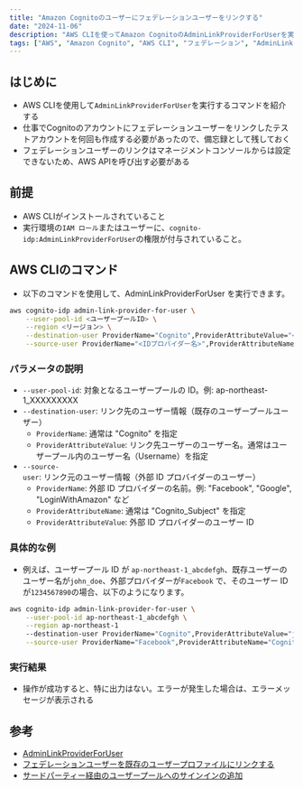 ```yaml
---
title: "Amazon Cognitoのユーザーにフェデレーションユーザーをリンクする"
date: "2024-11-06"
description: "AWS CLIを使ってAmazon CognitoのAdminLinkProviderForUserを実行し、既存ユーザーにフェデレーションユーザーをリンクする手順を解説"
tags: ["AWS", "Amazon Cognito", "AWS CLI", "フェデレーション", "AdminLinkProviderForUser", "Facebook", "Google", "ユーザープール"]
---
```


## はじめに

- AWS CLIを使用して`AdminLinkProviderForUser`を実行するコマンドを紹介する
- 仕事でCognitoのアカウントにフェデレーションユーザーをリンクしたテストアカウントを何回も作成する必要があったので、備忘録として残しておく
- フェデレーションユーザーのリンクはマネージメントコンソールからは設定できないため、AWS APIを呼び出す必要がある

## 前提

- AWS CLIがインストールされていること
- 実行環境の`IAM ロール`またはユーザーに、`cognito-idp:AdminLinkProviderForUser`の権限が付与されていること。

## AWS CLIのコマンド

- 以下のコマンドを使用して、AdminLinkProviderForUser を実行できます。

```bash
aws cognito-idp admin-link-provider-for-user \
    --user-pool-id <ユーザープールID> \
    --region <リージョン> \
    --destination-user ProviderName="Cognito",ProviderAttributeValue="<既存ユーザーのユーザー名>" \
    --source-user ProviderName="<IDプロバイダー名>",ProviderAttributeName="Cognito_Subject",ProviderAttributeValue="<外部プロバイダーのユーザーID>"
```

### パラメータの説明

- `--user-pool-id`: 対象となるユーザープールの ID。例: ap-northeast-1_XXXXXXXXX
- `--destination-user`: リンク先のユーザー情報（既存のユーザープールユーザー）
    - `ProviderName`: 通常は "Cognito" を指定
    - `ProviderAttributeValue`: リンク先ユーザーのユーザー名。通常はユーザープール内のユーザー名（Username）を指定
- `--source-user`: リンク元のユーザー情報（外部 ID プロバイダーのユーザー）
    - `ProviderName`: 外部 ID プロバイダーの名前。例: "Facebook", "Google", "LoginWithAmazon" など
    - `ProviderAttributeName`: 通常は "Cognito_Subject" を指定
    - `ProviderAttributeValue`: 外部 ID プロバイダーのユーザー ID

### 具体的な例

- 例えば、ユーザープール ID が `ap-northeast-1_abcdefgh`、既存ユーザーのユーザー名が`john_doe`、外部プロバイダーが`Facebook`
  で、そのユーザー ID が`1234567890`の場合、以下のようになります。

```bash
aws cognito-idp admin-link-provider-for-user \
    --user-pool-id ap-northeast-1_abcdefgh \
    --region ap-northeast-1
    --destination-user ProviderName="Cognito",ProviderAttributeValue="john_doe" \
    --source-user ProviderName="Facebook",ProviderAttributeName="Cognito_Subject",ProviderAttributeValue="1234567890"
```

### 実行結果

- 操作が成功すると、特に出力はない。エラーが発生した場合は、エラーメッセージが表示される

## 参考

- [AdminLinkProviderForUser](https://docs.aws.amazon.com/cognito-user-identity-pools/latest/APIReference/API_AdminLinkProviderForUser.html)
- [フェデレーションユーザーを既存のユーザープロファイルにリンクする](https://docs.aws.amazon.com/ja_jp/cognito/latest/developerguide/cognito-user-pools-identity-federation-consolidate-users.html)
- [サードパーティー経由のユーザープールへのサインインの追加
  ](https://docs.aws.amazon.com/ja_jp/cognito/latest/developerguide/cognito-user-pools-identity-federation.html)

